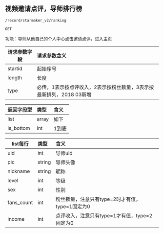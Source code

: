 
## 视频邀请点评，导师排行榜

~~~
/record/starmaker_v2/ranking
~~~
~~~
GET
~~~


功能：导师从他自己的个人中心点击邀请点评，进入主页  
  

| 请求参数字段        | 请求参数含义  |
| -------- |:------|
|startid  |  起始序号|
|length  |  长度|
|type  |  必传，1表示按点评收入，2表示按粉丝数量，3表示按最新排列，2018 03新增|

|返回字段型 |类型 | 含义 |
| -------- |:------|:------|
|   list   | array | 如下 |
|   is_bottom   | int | 1到底 |


|list每行 |类型 | 含义 |
| -------- |:------|:------|
|   uid   | int | 导师uid |
|   pic   | string | 导师头像 |
|   nickname   | string | 昵称 |
|   level   | int | 等级 |
|   sex   | int | 性别 |
|   fans_count   | int | 粉丝数量，注意只有type=2时才有值，type=1固定为0 |
|   income   | int | 点评收入，注意只有type=1才有值，type=2固定为0 |


